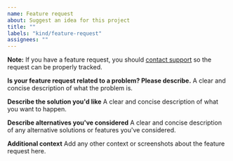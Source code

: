 ```yaml
---
name: Feature request
about: Suggest an idea for this project
title: ""
labels: "kind/feature-request"
assignees: ""
---
```


**Note:**
If you have a feature request, you should [contact support](mail:support@verygoodsecurity.com) so the request can be properly tracked.

**Is your feature request related to a problem? Please describe.**
A clear and concise description of what the problem is.

**Describe the solution you'd like**
A clear and concise description of what you want to happen.

**Describe alternatives you've considered**
A clear and concise description of any alternative solutions or features you've considered.

**Additional context**
Add any other context or screenshots about the feature request here.